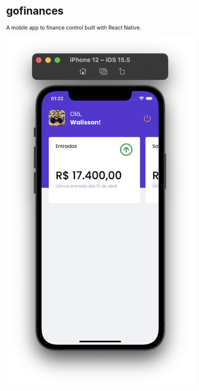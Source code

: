 # gofinances

A mobile app to finance control built with React Native.

![Application screenshot](./assets/screenshot.png)
